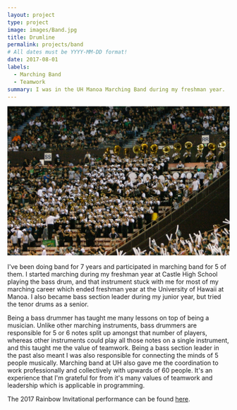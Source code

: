 ```yaml
---
layout: project
type: project
image: images/Band.jpg
title: Drumline
permalink: projects/band
# All dates must be YYYY-MM-DD format!
date: 2017-08-01
labels: 
  - Marching Band
  - Teamwork
summary: I was in the UH Manoa Marching Band during my freshman year.
---
```


<img class= "ui medium right floated rounded image" src="/images/band-in-stand.png">


I've been doing band for 7 years and participated in marching band for 5 of them. I started marching during my freshman year at Castle High
School playing the bass drum, and that instrument stuck with me for most of my marching career which ended freshman year at the University of Hawaii at Manoa. I also became bass section leader during my junior year, but tried the tenor drums as a senior.

Being a bass drummer has taught me many lessons on top of being a musician. Unlike other marching instruments, bass drummers are 
responsible for 5 or 6 notes split up amongst that number of players, whereas other instruments could play all those notes on a single 
instrument, and this taught me the value of teamwork. Being a bass section leader in the past also meant I was also responsible for connecting the minds of 5 people musically. Marching band at UH also gave me the coordination to work professionally and collectively with upwards of 60 people. It's an experience that I'm grateful for from it's many values of teamwork and leadership which is applicable in programming. 

The 2017 Rainbow Invitational performance can be found [here](https://www.youtube.com/watch?v=lpjPCvrBcWE).
